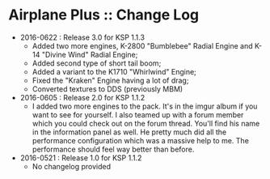 # Airplane Plus :: Change Log

* 2016-0622 : Release 3.0 for KSP 1.1.3
	- Added two more engines, K-2800 "Bumblebee" Radial Engine and K-14 "Divine Wind" Radial Engine;
	- Added second type of short tail boom;
	- Added a variant to the K1710 "Whirlwind" Engine;
	- Fixed the "Kraken" Engine having a lot of drag;
	- Converted textures to DDS (previously MBM)
* 2016-0605 : Release 2.0 for KSP 1.1.2
	- I added two more engines to the pack. It's in the imgur album if you want to see for yourself. I also teamed up with a forum member which you could check out on the forum thread. You'll find his name in the information panel as well. He pretty much did all the performance configuration which was a massive help to me. The performance should feel way better than before.
* 2016-0521 : Release 1.0 for KSP 1.1.2
	- No changelog provided
